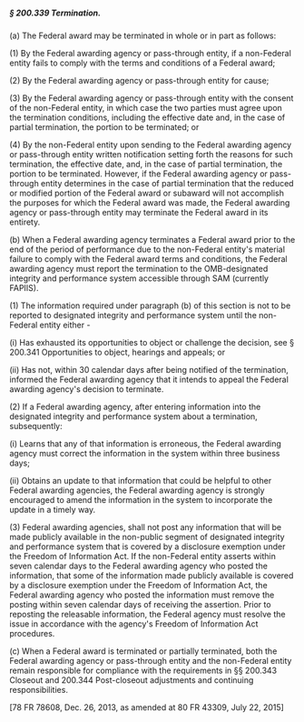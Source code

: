 ##### § 200.339 Termination. #####

(a) The Federal award may be terminated in whole or in part as follows:

(1) By the Federal awarding agency or pass-through entity, if a non-Federal entity fails to comply with the terms and conditions of a Federal award;

(2) By the Federal awarding agency or pass-through entity for cause;

(3) By the Federal awarding agency or pass-through entity with the consent of the non-Federal entity, in which case the two parties must agree upon the termination conditions, including the effective date and, in the case of partial termination, the portion to be terminated; or

(4) By the non-Federal entity upon sending to the Federal awarding agency or pass-through entity written notification setting forth the reasons for such termination, the effective date, and, in the case of partial termination, the portion to be terminated. However, if the Federal awarding agency or pass-through entity determines in the case of partial termination that the reduced or modified portion of the Federal award or subaward will not accomplish the purposes for which the Federal award was made, the Federal awarding agency or pass-through entity may terminate the Federal award in its entirety.

(b) When a Federal awarding agency terminates a Federal award prior to the end of the period of performance due to the non-Federal entity's material failure to comply with the Federal award terms and conditions, the Federal awarding agency must report the termination to the OMB-designated integrity and performance system accessible through SAM (currently FAPIIS).

(1) The information required under paragraph (b) of this section is not to be reported to designated integrity and performance system until the non-Federal entity either -

(i) Has exhausted its opportunities to object or challenge the decision, see § 200.341 Opportunities to object, hearings and appeals; or

(ii) Has not, within 30 calendar days after being notified of the termination, informed the Federal awarding agency that it intends to appeal the Federal awarding agency's decision to terminate.

(2) If a Federal awarding agency, after entering information into the designated integrity and performance system about a termination, subsequently:

(i) Learns that any of that information is erroneous, the Federal awarding agency must correct the information in the system within three business days;

(ii) Obtains an update to that information that could be helpful to other Federal awarding agencies, the Federal awarding agency is strongly encouraged to amend the information in the system to incorporate the update in a timely way.

(3) Federal awarding agencies, shall not post any information that will be made publicly available in the non-public segment of designated integrity and performance system that is covered by a disclosure exemption under the Freedom of Information Act. If the non-Federal entity asserts within seven calendar days to the Federal awarding agency who posted the information, that some of the information made publicly available is covered by a disclosure exemption under the Freedom of Information Act, the Federal awarding agency who posted the information must remove the posting within seven calendar days of receiving the assertion. Prior to reposting the releasable information, the Federal agency must resolve the issue in accordance with the agency's Freedom of Information Act procedures.

(c) When a Federal award is terminated or partially terminated, both the Federal awarding agency or pass-through entity and the non-Federal entity remain responsible for compliance with the requirements in §§ 200.343 Closeout and 200.344 Post-closeout adjustments and continuing responsibilities.

[78 FR 78608, Dec. 26, 2013, as amended at 80 FR 43309, July 22, 2015]